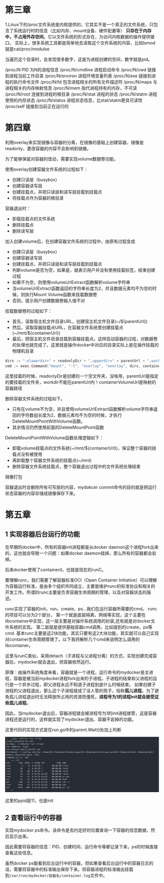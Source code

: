 # 第三章

1.Linux下的/proc文件系统是内核提供的，它其实不是一个真正的文件系统，只包含了系统运行时的信息（比如内存、mount设备、硬件配置等）
**只存在于内存中，不占用外存空间**。它以文件系统的形式存在，为访问内核数据的操作提供接口。
实际上，很多系统工具都是简单地去读取这个文件系统的内容，比如lsmod就是cat/proc/modulse

当遍历这个目录时，会发现很多数字，这是为进程创建的空间，数字就是pid。

/proc/N PID 为N的进程信息
/proc/N/cmdline 进程启动命令
/proc/N/cwd 链接到进程当前工作目录
/proc/N/environ 进程环境变量列表
/proc/N/exe 链接到进程的执行命令文件
/proc/N/fd 包含进程相关的所有文件描述符
/proc/N/maps 与进程相关的内存映射信息
/proc/N/mem 指代进程持有的内存，不可读
/proc/N/root 连接到进程的根目录
/proc/N/stat 进程的状态
/proc/N/statm 进程使用的内存状态
/proc/N/status 进程状态信息，比stat/statm更具可读性
/proc/self 链接到当前正在运行的

# 第四章

利用overlay来实现镜像与容器的分离，在镜像的基础上创建容器，镜像是readonly，更改容器的内容不会影响到镜像。

为了能够保留对容器的改动，需要实现volume数据卷功能。

使用overlay创建容器文件系统的过程如下：
- 创建只读层（busybox）
- 创建容器读写层
- 创建挂载点，并把只读层和读写层挂载到挂载点
- 将挂载点作为容器的根目录

容器退出时：
- 卸载挂载点的文件系统
- 删除挂载点
- 删除读写层

加入创建volume后，在创建容器文件系统的过程中，由原有过程变成
- 创建只读层（busybox）
- 创建容器读写层
- 创建挂载点，并把只读层和读写层挂载到挂载点
- 判断volume是否为空，如果是，就表示用户并没有使用挂载标签，结束创建过程
- 如果不为空，则使用volumeUrlExtract函数解析volume字符串
- 当volumeUrlExtract函数返回的字符串长度为2，并且数据元素均不为空的时候，则执行Mount Volume函数来挂载数据卷
- 否则，提示用户创建数据卷输入值不对

挂载数据卷的过程如下：
- 首先，读取宿主机文件目录URL，创建宿主机文件目录(~/${parentUrl})
- 然后，读取容器挂载点URL，在容器文件系统里创建挂载点(~/mnt/${containerUrl})
- 最后，把宿主机文件目录挂载到容器挂载点。这样启动容器的过程，对数据卷的处理也就完成了。这里就是操作docker中对应的目录实际上是在操作挂载的物理机目录

```go
dirs := "-olowerdir=" + readonlyDir + ",upperdir=" + parentUrl + ",workdir=" + workDir
cmd := exec.Command("mount", "-t", "overlay", "overlay", dirs, containerVolumeUrl)
```
这里挂载的时候，readonlyDir是创建的一个空文件夹，没啥用，parentUrl是指定的要挂载的文件夹，workdir不能在parentUrl内！containerVolumeUrl是映射的容器路径

删除容器文件系统的过程如下。
- 只有在volume不为空，并且使用volumeUrlExtract函数解析volume字符串返回的字符数组长度为2，数据元素均不为空的时候，才执行DeleteMountPointWithVolume函数。
- 其余情况仍然使用前面的DeleteMountPoint函数

DeleteMountPointWithVolume函数处理逻辑如下：
- 卸载volume挂载点的文件系统(~/mnt/${containerUrl})，保证整个容器的挂载点没有被使用
- 再卸载整个容器文件系统的挂载点(~/mnt)
- 删除容器文件系统挂载点，整个容器退出过程中的文件系统处理结束

镜像打包

容器退出时会删除所有可写层的内容，mydokcer commit命令的目的就是把运行状态容器的内容存储成镜像保存下来。

# 第五章

## 1 实现容器后台运行的功能

在早期的docker中，所有的容器init进程都是从docker daemon这个进程fork出来的，这也就会导致一个问题：如果docker daemon挂掉，那么所有的容器都会宕掉。

后来docker使用了containerd，也就是现在的runC。

要理解runc，我们需要了解容器标准OCI（Open Container Initiative）可以理解为容器运行标准，是由多个组织共同成立，主要是维护runc的标准协议和相关的开发工作。所谓的runc主要是负责容器生命周期的管理，以及对容器状态的描述。

runc实现了容器的init，run，create，ps...我们在运行容器所需要的cmd。
runc的项目可以分为2个部分，
第一个就是底层隔离，网络等实现，这个主要在libcontainer中实现，这一层主要是对操作系统调用的封装,还有就是对docker文件系统的实现。
第二层就是提供基础容器cmd调用，比如提到的create，ps等cmd. 基本runc主要是这2块功能，其实只要有这2大块功能，其实就可以自己实现对container生命周期管理了。以下我将解析几个cmd来说明怎么调用的libcontainer。

这里与runC类似，采用detach（子进程与父进程分离）的方式，实现创建完成容器后，mydocker就会退出，但容器依然运行。

原理：由操作系统角度来看，容器就是一个进程，运行命令的mydocker是主进程，容器是被当前mydocker进程fork出来的子进程。子进程的结束和父进程的运行是一个异步过程，即父进程永远不知道子进程到底什么时候结束。
如果创建子进程的父进程退出，那么这个子进程就成了没人管的孩子，俗称**孤儿进程**。为了避免孤儿进程退出时无法释放所占用的资源而僵死，**进程号为1的进程init就会接受这些孤儿进程**。

因此，当mydocker退出后，容器进程就会被进程号为1的init进程接管，这是容器进程还是运行的，这样就实现了mydocker退出、容器不宕掉的功能。

这里代码的实现方式是在run.go中的parent.Wait()处加上判断

![detach](image/detach.png)

这里的ppid是11，也是init
## 2 查看运行中的容器

实现mydocker ps命令。该命令是去约定好的位置查询一下容器的信息数据，然后显示出来。

因此需要将容器的信息：PID、创建时间、运行命令等都记录下来，ps的时候直接查看这些信息。

虽然docker ps能看到后台运行中的容器，但如果查看后台运行中的容器日志的话，需要将容器中的标准输出保存下来。将容器进程的标准输出挂载到``/var/run/mydocker/容器名/container.log``文件中。
